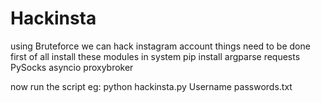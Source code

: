 # Hackinsta
using Bruteforce we can hack instagram account
things need to be done 
first of all install these modules in system
pip install argparse requests PySocks asyncio proxybroker
  
  
  now run the script
  eg: python hackinsta.py Username passwords.txt
  

